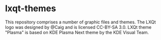 # lxqt-themes

This repository comprises a number of graphic files and themes. The LXQt logo was designed by @Caig and is licensed CC-BY-SA 3.0.
LXQt theme "Plasma" is based on KDE Plasma Next theme by the KDE Visual Team.
